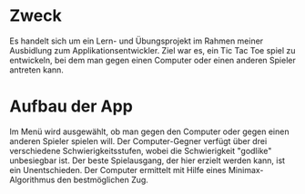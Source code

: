 # Zweck

Es handelt sich um ein Lern- und Übungsprojekt im Rahmen meiner Ausbidlung zum Applikationsentwickler. 
Ziel war es, ein Tic Tac Toe spiel zu entwickeln, bei dem man gegen einen Computer oder einen anderen Spieler antreten kann. 

# Aufbau der App

Im Menü wird ausgewählt, ob man gegen den Computer oder gegen einen anderen Spieler spielen will. 
Der Computer-Gegner verfügt über drei verschiedene Schwierigkeitsstufen, wobei die Schwierigkeit "godlike" unbesiegbar ist. Der beste Spielausgang, der hier erzielt werden kann, ist ein Unentschieden. Der Computer ermittelt mit Hilfe eines Minimax-Algorithmus den bestmöglichen Zug. 
